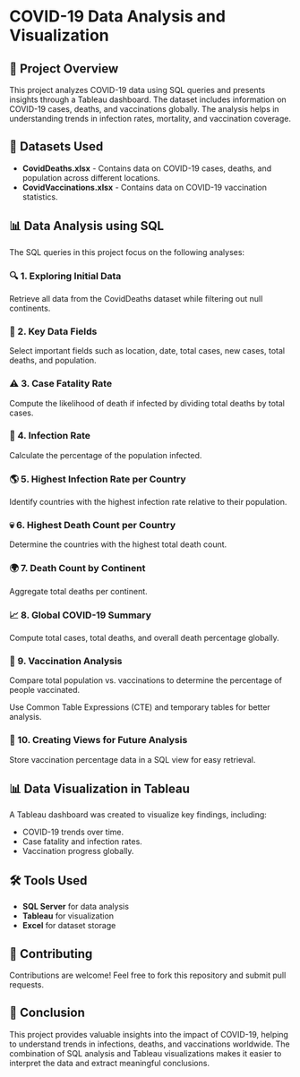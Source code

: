 # COVID-19 Data Analysis and Visualization

## 📌 Project Overview

This project analyzes COVID-19 data using SQL queries and presents insights through a Tableau dashboard. The dataset includes information on COVID-19 cases, deaths, and vaccinations globally. The analysis helps in understanding trends in infection rates, mortality, and vaccination coverage.

## 📂 Datasets Used

- **CovidDeaths.xlsx** - Contains data on COVID-19 cases, deaths, and population across different locations.
- **CovidVaccinations.xlsx** - Contains data on COVID-19 vaccination statistics.

## 📊 Data Analysis using SQL

The SQL queries in this project focus on the following analyses:

### 🔍 1. Exploring Initial Data
Retrieve all data from the CovidDeaths dataset while filtering out null continents.

### 📌 2. Key Data Fields
Select important fields such as location, date, total cases, new cases, total deaths, and population.

### ⚠️ 3. Case Fatality Rate
Compute the likelihood of death if infected by dividing total deaths by total cases.

### 🦠 4. Infection Rate
Calculate the percentage of the population infected.

### 🌎 5. Highest Infection Rate per Country
Identify countries with the highest infection rate relative to their population.

### 💀 6. Highest Death Count per Country
Determine the countries with the highest total death count.

### 🌍 7. Death Count by Continent
Aggregate total deaths per continent.

### 📈 8. Global COVID-19 Summary
Compute total cases, total deaths, and overall death percentage globally.

### 💉 9. Vaccination Analysis
Compare total population vs. vaccinations to determine the percentage of people vaccinated.

Use Common Table Expressions (CTE) and temporary tables for better analysis.

### 🔄 10. Creating Views for Future Analysis
Store vaccination percentage data in a SQL view for easy retrieval.

## 📊 Data Visualization in Tableau

A Tableau dashboard was created to visualize key findings, including:
- COVID-19 trends over time.
- Case fatality and infection rates.
- Vaccination progress globally.

## 🛠 Tools Used

- **SQL Server** for data analysis
- **Tableau** for visualization
- **Excel** for dataset storage

## 🤝 Contributing

Contributions are welcome! Feel free to fork this repository and submit pull requests.

## 📢 Conclusion

This project provides valuable insights into the impact of COVID-19, helping to understand trends in infections, deaths, and vaccinations worldwide. The combination of SQL analysis and Tableau visualizations makes it easier to interpret the data and extract meaningful conclusions.

